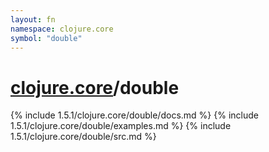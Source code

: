 ```yaml
---
layout: fn
namespace: clojure.core
symbol: "double"
---
```


# [clojure.core](../)/double

{% include 1.5.1/clojure.core/double/docs.md %}
{% include 1.5.1/clojure.core/double/examples.md %}
{% include 1.5.1/clojure.core/double/src.md %}

